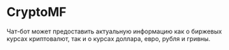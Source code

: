 # CryptoMF
Чат-бот может предоставить актуальную информацию как о биржевых курсах криптовалют, так и о курсах доллара, евро, рубля и гривны.
